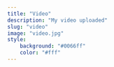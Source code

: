 ```yaml
---
title: "Video"
description: "My video uploaded"
slug: "video"
image: "video.jpg"
style:
    background: "#0066ff"
    color: "#fff"
---
```

